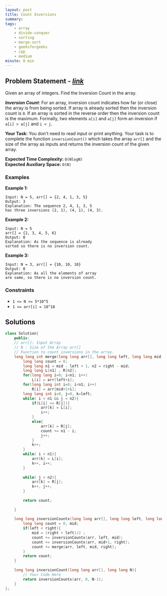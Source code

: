 ```yaml
---
layout: post
title: Count Inversions 
summary:
tags:
    - array
    - divide-conquer
    - sorting
    - merge-sort
    - geeksforgeeks
    - cpp
    - medium
minute: 8 min
---
```


## Problem Statement - [*link*](https://practice.geeksforgeeks.org/problems/inversion-of-array-1587115620/0/#)  

Given an array of integers. Find the Inversion Count in the array. 

***Inversion Count***: For an array, inversion count indicates how far (or close) the array is from being sorted. If array is already sorted then the inversion count is `0`. If an array is sorted in the reverse order then the inversion count is the maximum. 
Formally, two elements `a[i]` and `a[j]` form an inversion if `a[i] > a[j]` and `i < j`.

**Your Task:** 
You don't need to read input or print anything. Your task is to complete the function `inversionCount()` which takes the array `arr[]` and the size of the array as inputs and returns the inversion count of the given array.


**Expected Time Complexity:** `O(NlogN)`  
**Expected Auxiliary Space:** `O(N)`

### Examples

**Example 1:**   
```
Input: N = 5, arr[] = {2, 4, 1, 3, 5}
Output: 3
Explanation: The sequence 2, 4, 1, 3, 5 
has three inversions (2, 1), (4, 1), (4, 3).
```

**Example 2:**   
```
Input: N = 5
arr[] = {2, 3, 4, 5, 6}
Output: 0
Explanation: As the sequence is already 
sorted so there is no inversion count.
```

**Example 3:**   
```
Input: N = 3, arr[] = {10, 10, 10}
Output: 0
Explanation: As all the elements of array 
are same, so there is no inversion count.
```

### Constraints

+ `1 <= N <= 5*10^5`
+ `1 <= arr[i] = 10^18` 

## Solutions

```cpp
class Solution{
    public:
    // arr[]: Input Array
    // N : Size of the Array arr[]
    // Function to count inversions in the array.
    long long int merge(long long arr[], long long left, long long mid, long long right){
        long long count = 0;
        long long n1 = mid - left + 1, n2 = right - mid;
        long long L[n1] , R[n2];
        for(long long i=0; i<n1; i++)
            L[i] = arr[left+i];    
        for(long long int i=0; i<n1; i++)
            R[i] = arr[mid+1+i];
        long long int i=0, j=0, k=left;
        while( i < n1 && j < n2){
            if(L[i] <= R[j]){
                arr[k] = L[i];  
                i++;
            }
            else{
                arr[k] = R[j];
                count += n1 - i;
                j++;
            } 
            k++;
        }
        while( i < n1){
            arr[k] = L[i];
            k++, i++;
        }
    
        while( j < n2){
            arr[k] = R[j];  
            k++, j++;
        }
    
        return count;
        
    }
    
    long long inversionCountx(long long arr[], long long left, long long right){
        long long count = 0, mid;
        if(left < right){
            mid = (right + left)/2 ;
            count += inversionCountx(arr, left, mid);
            count += inversionCountx(arr, mid+1, right);
            count += merge(arr, left, mid, right);
        }
        return count;
    }
    
    long long inversionCount(long long arr[], long long N){
        // Your Code Here
        return inversionCountx(arr, 0, N-1);
    }
};
```

